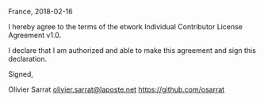 France, 2018-02-16

I hereby agree to the terms of the etwork Individual Contributor License
Agreement v1.0.

I declare that I am authorized and able to make this agreement and sign this
declaration.

Signed,

Olivier Sarrat olivier.sarrat@laposte.net https://github.com/osarrat
